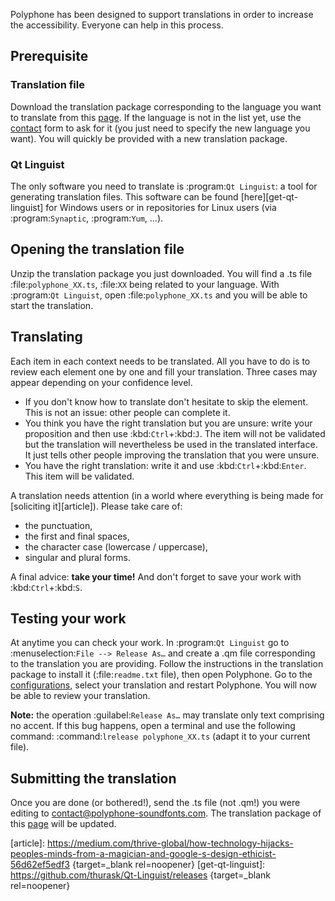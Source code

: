 Polyphone has been designed to support translations in order to increase the accessibility.
Everyone can help in this process.


## Prerequisite


### Translation file


Download the translation package corresponding to the language you want to translate from this [page][translations].
If the language is not in the list yet, use the [contact] form to ask for it (you just need to specify the new language you want).
You will quickly be provided with a new translation package.


### Qt Linguist


The only software you need to translate is :program:`Qt Linguist`: a tool for generating translation files.
This software can be found [here][get-qt-linguist] for Windows users or in repositories for Linux users (via :program:`Synaptic`, :program:`Yum`, …).


## Opening the translation file


Unzip the translation package you just downloaded.
You will find a .ts file :file:`polyphone_XX.ts`, :file:`XX` being related to your language.
With :program:`Qt Linguist`, open :file:`polyphone_XX.ts` and you will be able to start the translation.


## Translating


Each item in each context needs to be translated.
All you have to do is to review each element one by one and fill your translation.
Three cases may appear depending on your confidence level.

* If you don't know how to translate don't hesitate to skip the element.
  This is not an issue: other people can complete it.
* You think you have the right translation but you are unsure: write your proposition and then use :kbd:`Ctrl`+:kbd:`J`.
  The item will not be validated but the translation will nevertheless be used in the translated interface.
  It just tells other people improving the translation that you were unsure.
* You have the right translation: write it and use :kbd:`Ctrl`+:kbd:`Enter`.
  This item will be validated.

A translation needs attention (in a world where everything is being made for [soliciting it][article]).
Please take care of:

* the punctuation,
* the first and final spaces,
* the character case (lowercase / uppercase),
* singular and plural forms.

A final advice: **take your time!**
And don't forget to save your work with :kbd:`Ctrl`+:kbd:`S`.


## Testing your work


At anytime you can check your work.
In :program:`Qt Linguist` go to :menuselection:`File --> Release As…` and create a .qm file corresponding to the translation you are providing.
Follow the instructions in the translation package to install it (:file:`readme.txt` file), then open Polyphone.
Go to the [configurations][settings-interface], select your translation and restart Polyphone.
You will now be able to review your translation.

<!-- note begin -->
**Note:** the operation :guilabel:`Release As…` may translate only text comprising no accent. If this bug happens, open a terminal and use the following command: :command:`lrelease polyphone_XX.ts` (adapt it to your current file).
<!-- note end -->


## Submitting the translation


Once you are done (or bothered!), send the .ts file (not .qm!) you were editing to <contact@polyphone-soundfonts.com>.
The translation package of this [page][translations] will be updated.


[article]:         https://medium.com/thrive-global/how-technology-hijacks-peoples-minds-from-a-magician-and-google-s-design-ethicist-56d62ef5edf3 {target=_blank rel=noopener}
[get-qt-linguist]: https://github.com/thurask/Qt-Linguist/releases {target=_blank rel=noopener}

[contact]:            contact
[settings-interface]: manual/settings.md#doc_interface
[translations]:       download/translations
